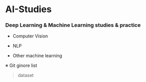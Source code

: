 # AI-Studies
### Deep Learning &amp; Machine Learning studies &amp; practice
* Computer Vision

* NLP

* Other machine learning   
     
     
※ Git ginore list
> dataset
